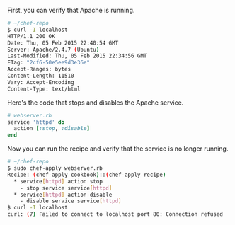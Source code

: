 First, you can verify that Apache is running.

```bash
# ~/chef-repo
$ curl -I localhost
HTTP/1.1 200 OK
Date: Thu, 05 Feb 2015 22:40:54 GMT
Server: Apache/2.4.7 (Ubuntu)
Last-Modified: Thu, 05 Feb 2015 22:34:56 GMT
ETag: "2cf6-50e5ee9d3e36e"
Accept-Ranges: bytes
Content-Length: 11510
Vary: Accept-Encoding
Content-Type: text/html
```

Here's the code that stops and disables the Apache service.

```ruby
# webserver.rb
service 'httpd' do
  action [:stop, :disable]
end
```

Now you can run the recipe and verify that the service is no longer running.

```bash
# ~/chef-repo
$ sudo chef-apply webserver.rb
Recipe: (chef-apply cookbook)::(chef-apply recipe)
  * service[httpd] action stop
    - stop service service[httpd]
  * service[httpd] action disable
    - disable service service[httpd]
$ curl -I localhost
curl: (7) Failed to connect to localhost port 80: Connection refused
```
